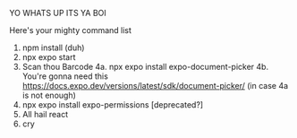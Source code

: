 YO WHATS UP ITS YA BOI

Here's your mighty command list
1. npm install (duh)
2. npx expo start 
3. Scan thou Barcode
4a. npx expo install expo-document-picker
4b. You're gonna need this https://docs.expo.dev/versions/latest/sdk/document-picker/ (in case 4a is not enough)
5. npx expo install expo-permissions [deprecated?]
6. All hail react 
7. cry